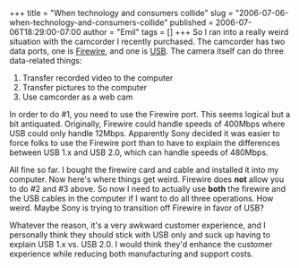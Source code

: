 +++
title = "When technology and consumers collide"
slug = "2006-07-06-when-technology-and-consumers-collide"
published = 2006-07-06T18:29:00-07:00
author = "Emil"
tags = []
+++
So I ran into a really weird situation with the camcorder I recently
purchased. The camcorder has two data ports, one is
[Firewire](http://en.wikipedia.org/wiki/Firewire), and one is
[USB](http://en.wikipedia.org/wiki/USB). The camera itself can do three
data-related things:

1.  Transfer recorded video to the computer
2.  Transfer pictures to the computer
3.  Use camcorder as a web cam

In order to do \#1, you need to use the Firewire port. This seems
logical but a bit antiquated. Originally, Firewire could handle speeds
of 400Mbps where USB could only handle 12Mbps. Apparently Sony decided
it was easier to force folks to use the Firewire port than to have to
explain the differences between USB 1.x and USB 2.0, which can handle
speeds of 480Mbps.

All fine so far. I bought the firewire card and cable and installed it
into my computer. Now here's where things get weird. Firewire does
**not** allow you to do \#2 and \#3 above. So now I need to actually use
**both** the firewire and the USB cables in the computer if I want to do
all three operations. How weird. Maybe Sony is trying to transition off
Firewire in favor of USB?

Whatever the reason, it's a very awkward customer experience, and I
personally think they should stick with USB only and suck up having to
explain USB 1.x vs. USB 2.0. I would think they'd enhance the customer
experience while reducing both manufacturing and support costs.
